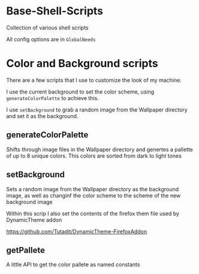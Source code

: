 # Base-Shell-Scripts
Collection of various shell scripts

All config options are in `GlobalNeeds`

# Color and Background scripts
There are a few scripts that I use to customize the look
of my machine.

I use the current background to set the
color scheme, using `generateColorPalette` to achieve this.

I use `setBackground` to grab a random image from the
Wallpaper directory and set it as the background.

## generateColorPalette

Shifts through image files in the Wallpaper directory and
genertes a pallette of up to 8 unique colors. This colors
are sorted from dark to light tones

## setBackground

Sets a random image from the Wallpaper directory as the
background image, as well as changinf the color scheme to
the scheme of the new background image

Within this scrip I also set the contents of the firefox
them file used by DynamicTheme addon

https://github.com/Tutadit/DynamicTheme-FirefoxAddon

## getPallete

A little API to get the color pallete as named constants
